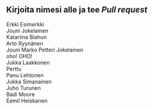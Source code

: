 ## Kirjoita nimesi alle ja tee *Pull request*
Erkki Esimerkki  
Jouni Jokelainen  
Katariina Biahun  
Arto Ryynänen  
Jouni Marko Petteri Jokelainen  
oho! OHO!  
Jukka Laakkonen  
Perttu  
Panu Lehtonen  
Jukka Simanainen  
Juho Turunen  
Badi Moore  
Eemil Heiskanen







